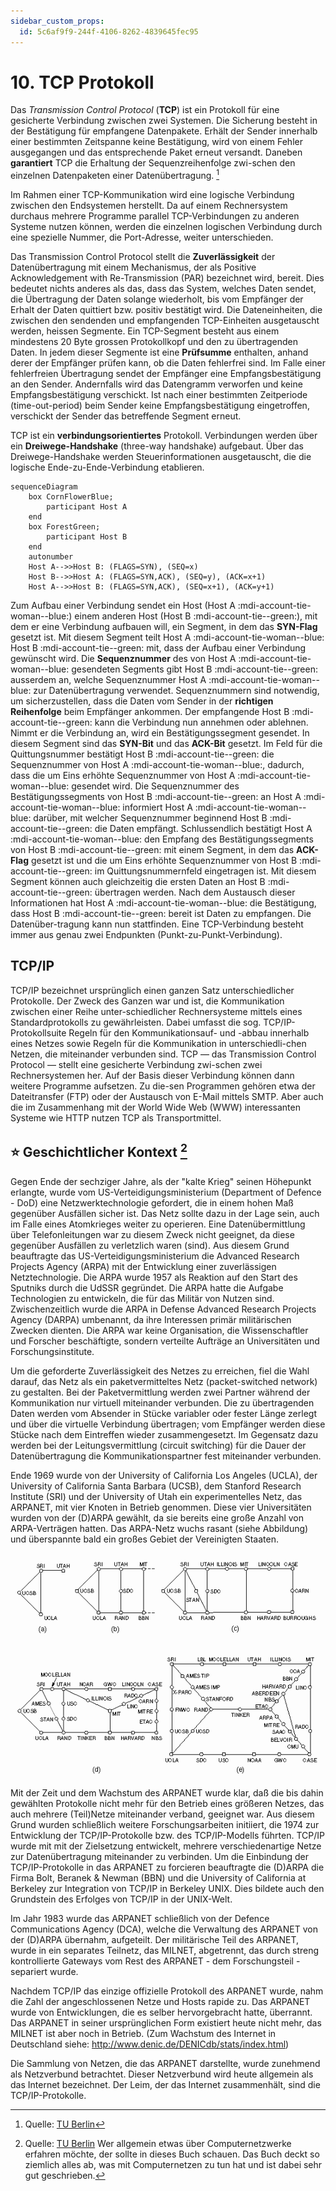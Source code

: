 ```yaml
---
sidebar_custom_props:
  id: 5c6af9f9-244f-4106-8262-4839645fec95
---
```

# 10. TCP Protokoll

Das *Transmission Control Protocol* (__TCP__) ist ein Protokoll für eine gesicherte Verbindung zwischen zwei Systemen. Die Sicherung besteht in der Bestätigung für empfangene Datenpakete. Erhält der Sender innerhalb einer bestimmten Zeitspanne keine Bestätigung, wird von einem Fehler ausgegangen und das entsprechende Paket erneut versandt. Daneben **garantiert** TCP die Erhaltung der Sequenzreihenfolge zwi-schen den einzelnen Datenpaketen einer Datenübertragung. [^1]

Im Rahmen einer TCP-Kommunikation wird eine logische Verbindung zwischen den Endsystemen herstellt. Da auf einem Rechnersystem durchaus mehrere Programme parallel TCP-Verbindungen zu anderen Systeme nutzen können, werden die einzelnen logischen Verbindung durch eine spezielle Nummer, die Port-Adresse, weiter unterschieden.

Das Transmission Control Protocol stellt die **Zuverlässigkeit** der Datenübertragung mit einem Mechanismus, der als Positive Acknowledgement with Re-Transmission (PAR) bezeichnet wird, bereit. Dies bedeutet nichts anderes als das, dass das System, welches Daten sendet, die Übertragung der Daten solange wiederholt, bis vom Empfänger der Erhalt der Daten quittiert bzw. positiv bestätigt wird. Die Dateneinheiten, die zwischen den sendenden und empfangenden TCP-Einheiten ausgetauscht werden, heissen Segmente. Ein TCP-Segment besteht aus einem mindestens 20 Byte grossen Protokollkopf und den zu übertragenden Daten. In jedem dieser Segmente ist eine **Prüfsumme** enthalten, anhand derer der Empfänger prüfen kann, ob die Daten fehlerfrei sind. Im Falle einer fehlerfreien Übertragung sendet der Empfänger eine Empfangsbestätigung an den Sender. Andernfalls wird das Datengramm verworfen und keine Empfangsbestätigung verschickt. Ist nach einer bestimmten Zeitperiode (time-out-period) beim Sender keine Empfangsbestätigung eingetroffen, verschickt der Sender das betreffende Segment erneut.

TCP ist ein **verbindungsorientiertes** Protokoll. Verbindungen werden über ein **Dreiwege-Handshake** (three-way handshake) aufgebaut. Über das Dreiwege-Handshake werden Steuerinformationen ausgetauscht, die die logische Ende-zu-Ende-Verbindung etablieren. 

```mermaid
sequenceDiagram
    box CornFlowerBlue;
        participant Host A
    end
    box ForestGreen;
        participant Host B
    end
    autonumber
    Host A-->>Host B: (FLAGS=SYN), (SEQ=x)
    Host B-->>Host A: (FLAGS=SYN,ACK), (SEQ=y), (ACK=x+1)
    Host A-->>Host B: (FLAGS=SYN,ACK), (SEQ=x+1), (ACK=y+1)

```

Zum Aufbau einer Verbindung sendet ein Host (Host A :mdi-account-tie-woman--blue:) einem anderen Host (Host B :mdi-account-tie--green:), mit dem er eine Verbindung aufbauen will, ein Segment, in dem das __SYN-Flag__ gesetzt ist. Mit diesem Segment teilt Host A :mdi-account-tie-woman--blue: Host B :mdi-account-tie--green: mit, dass der Aufbau einer Verbindung gewünscht wird. Die __Sequenznummer__ des von Host A :mdi-account-tie-woman--blue: gesendeten Segments gibt Host B :mdi-account-tie--green: ausserdem an, welche Sequenznummer Host A :mdi-account-tie-woman--blue: zur Datenübertragung verwendet. Sequenznummern sind notwendig, um sicherzustellen, dass die Daten vom Sender in der **richtigen Reihenfolge** beim Empfänger ankommen. Der empfangende Host B :mdi-account-tie--green: kann die Verbindung nun annehmen oder ablehnen. Nimmt er die Verbindung an, wird ein Bestätigungssegment gesendet. In diesem Segment sind das __SYN-Bit__ und das __ACK-Bit__ gesetzt. Im Feld für die Quittungsnummer bestätigt Host B :mdi-account-tie--green: die Sequenznummer von Host A :mdi-account-tie-woman--blue:, dadurch, dass die um Eins erhöhte Sequenznummer von Host A :mdi-account-tie-woman--blue: gesendet wird. Die Sequenznummer des Bestätigungssegments von Host B :mdi-account-tie--green: an Host A :mdi-account-tie-woman--blue: informiert Host A :mdi-account-tie-woman--blue: darüber, mit welcher Sequenznummer beginnend Host B :mdi-account-tie--green: die Daten empfängt. Schlussendlich bestätigt Host A :mdi-account-tie-woman--blue: den Empfang des Bestätigungssegments von Host B :mdi-account-tie--green: mit einem Segment, in dem das __ACK-Flag__ gesetzt ist und die um Eins erhöhte Sequenznummer von Host B :mdi-account-tie--green: im Quittungsnummernfeld eingetragen ist. Mit diesem Segment können auch gleichzeitig die ersten Daten an Host B :mdi-account-tie--green: übertragen werden. Nach dem Austausch dieser Informationen hat Host A :mdi-account-tie-woman--blue: die Bestätigung, dass Host B :mdi-account-tie--green: bereit ist Daten zu empfangen. Die Datenüber-tragung kann nun stattfinden. Eine TCP-Verbindung besteht immer aus genau zwei Endpunkten (Punkt-zu-Punkt-Verbindung).


## TCP/IP

TCP/IP bezeichnet ursprünglich einen ganzen Satz unterschiedlicher Protokolle. Der Zweck des Ganzen war und ist, die Kommunikation zwischen einer Reihe unter-schiedlicher Rechnersysteme mittels eines Standardprotokolls zu gewährleisten.
Dabei umfasst die sog. TCP/IP-Protokollsuite Regeln für den Kommunikationsauf- und -abbau innerhalb eines Netzes sowie Regeln für die Kommunikation in unterschiedli-chen Netzen, die miteinander verbunden sind.
TCP — das Transmission Control Protocol — stellt eine gesicherte Verbindung zwi-schen zwei Rechnersystemen her.
Auf der Basis dieser Verbindung können dann weitere Programme aufsetzen. Zu die-sen Programmen gehören etwa der Dateitransfer (FTP) oder der Austausch von E-Mail mittels SMTP. Aber auch die im Zusammenhang mit der World Wide Web (WWW) interessanten Systeme wie HTTP nutzen TCP als Transportmittel.

## ⭐ Geschichtlicher Kontext [^2]

Gegen Ende der sechziger Jahre, als der "kalte Krieg" seinen Höhepunkt erlangte, wurde vom US-Verteidigungsministerium (Department of Defence - DoD) eine Netzwerktechnologie gefordert, die in einem hohen Maß gegenüber Ausfällen sicher ist. Das Netz sollte dazu in der Lage sein, auch im Falle eines Atomkrieges weiter zu operieren. Eine Datenübermittlung über Telefonleitungen war zu diesem Zweck nicht geeignet, da diese gegenüber Ausfällen zu verletzlich waren (sind). Aus diesem Grund beauftragte das US-Verteidigungsministerium die Advanced Research Projects Agency (ARPA) mit der Entwicklung einer zuverlässigen Netztechnologie. Die ARPA wurde 1957 als Reaktion auf den Start des Sputniks durch die UdSSR gegründet. Die ARPA hatte die Aufgabe Technologien zu entwickeln, die für das Militär von Nutzen sind. Zwischenzeitlich wurde die ARPA in Defense Advanced Research Projects Agency (DARPA) umbenannt, da ihre Interessen primär militärischen Zwecken dienten. Die ARPA war keine Organisation, die Wissenschaftler und Forscher beschäftigte, sondern verteilte Aufträge an Universitäten und Forschungsinstitute.

Um die geforderte Zuverlässigkeit des Netzes zu erreichen, fiel die Wahl darauf, das Netz als ein paketvermitteltes Netz (packet-switched network) zu gestalten. Bei der Paketvermittlung werden zwei Partner während der Kommunikation nur virtuell miteinander verbunden. Die zu übertragenden Daten werden vom Absender in Stücke variabler oder fester Länge zerlegt und über die virtuelle Verbindung übertragen; vom Empfänger werden diese Stücke nach dem Eintreffen wieder zusammengesetzt. Im Gegensatz dazu werden bei der Leitungsvermittlung (circuit switching) für die Dauer der Datenübertragung die Kommunikationspartner fest miteinander verbunden.

Ende 1969 wurde von der University of California Los Angeles (UCLA), der University of California Santa Barbara (UCSB), dem Stanford Research Institute (SRI) und der University of Utah ein experimentelles Netz, das ARPANET, mit vier Knoten in Betrieb genommen. Diese vier Universitäten wurden von der (D)ARPA gewählt, da sie bereits eine große Anzahl von ARPA-Verträgen hatten. Das ARPA-Netz wuchs rasant (siehe Abbildung) und überspannte bald ein großes Gebiet der Vereinigten Staaten.

![Wachstum des ARPANET a) Dezember 1969 b) July 1970 c) März 1971 d) April 1971 e) September 1972.](images/arpanet-growth.gif)

Mit der Zeit und dem Wachstum des ARPANET wurde klar, daß die bis dahin gewählten Protokolle nicht mehr für den Betrieb eines größeren Netzes, das auch mehrere (Teil)Netze miteinander verband, geeignet war. Aus diesem Grund wurden schließlich weitere Forschungsarbeiten initiiert, die 1974 zur Entwicklung der TCP/IP-Protokolle bzw. des TCP/IP-Modells führten. TCP/IP wurde mit mit der Zielsetzung entwickelt, mehrere verschiedenartige Netze zur Datenübertragung miteinander zu verbinden. Um die Einbindung der TCP/IP-Protokolle in das ARPANET zu forcieren beauftragte die (D)ARPA die Firma Bolt, Beranek & Newman (BBN) und die University of California at Berkeley zur Integration von TCP/IP in Berkeley UNIX. Dies bildete auch den Grundstein des Erfolges von TCP/IP in der UNIX-Welt.

Im Jahr 1983 wurde das ARPANET schließlich von der Defence Communications Agency (DCA), welche die Verwaltung des ARPANET von der (D)ARPA übernahm, aufgeteilt. Der militärische Teil des ARPANET, wurde in ein separates Teilnetz, das MILNET, abgetrennt, das durch streng kontrollierte Gateways vom Rest des ARPANET - dem Forschungsteil - separiert wurde.

Nachdem TCP/IP das einzige offizielle Protokoll des ARPANET wurde, nahm die Zahl der angeschlossenen Netze und Hosts rapide zu. Das ARPANET wurde von Entwicklungen, die es selber hervorgebracht hatte, überrannt. Das ARPANET in seiner ursprünglichen Form existiert heute nicht mehr, das MILNET ist aber noch in Betrieb. (Zum Wachstum des Internet in Deutschland siehe: http://www.denic.de/DENICdb/stats/index.html)

Die Sammlung von Netzen, die das ARPANET darstellte, wurde zunehmend als Netzverbund betrachtet. Dieser Netzverbund wird heute allgemein als das Internet bezeichnet. Der Leim, der das Internet zusammenhält, sind die TCP/IP-Protokolle.


[^1]: Quelle: [TU Berlin](http://www.cfd.tu-berlin.de/Lehre/EDV2/tcpip/kap_2_4.html)

[^2]: Quelle: [TU Berlin](http://www.cfd.tu-berlin.de/Lehre/EDV2/tcpip/kap_1_2.html) Wer allgemein etwas über Computernetzwerke erfahren möchte, der sollte in dieses Buch schauen. Das Buch deckt so ziemlich alles ab, was mit Computernetzen zu tun hat und ist dabei sehr gut geschrieben.



